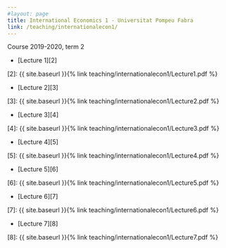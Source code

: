 ```yaml
---
#layout: page
title: International Economics 1 - Universitat Pompeu Fabra 
link: /teaching/internationalecon1/
---
```


Course 2019-2020, term 2



* [Lecture 1][2] 

[2]: {{ site.baseurl }}{% link teaching/internationalecon1/Lecture1.pdf %}

* [Lecture 2][3] 

[3]: {{ site.baseurl }}{% link teaching/internationalecon1/Lecture2.pdf %}

* [Lecture 3][4] 

[4]: {{ site.baseurl }}{% link teaching/internationalecon1/Lecture3.pdf %}

* [Lecture 4][5] 

[5]: {{ site.baseurl }}{% link teaching/internationalecon1/Lecture4.pdf %}

* [Lecture 5][6] 

[6]: {{ site.baseurl }}{% link teaching/internationalecon1/Lecture5.pdf %}

* [Lecture 6][7] 

[7]: {{ site.baseurl }}{% link teaching/internationalecon1/Lecture6.pdf %}

* [Lecture 7][8] 

[8]: {{ site.baseurl }}{% link teaching/internationalecon1/Lecture7.pdf %}